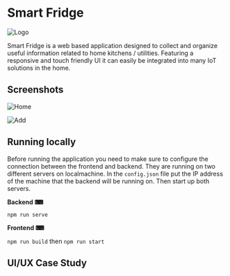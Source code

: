# Smart Fridge
![Logo](../assets/smart-fridge-logo.png?raw=true)

Smart Fridge is a web based application designed to collect and organize useful information related to home kitchens / utilities. Featuring a responsive and touch friendly UI it can easily be integrated into many IoT solutions in the home.

## Screenshots
![Home](../assets/Home.png?raw=true)

![Add](../assets/Add.png?raw=true)

## Running locally

Before running the application you need to make sure to configure the connection between the frontend and backend. They are running on two different servers on localmachine. In the `config.json` file put the IP address of the machine that the backend will be running on. Then start up both servers.

**Backend ⌨**

`npm run serve`

**Frontend ⌨**

`npm run build` then `npm run start`

## UI/UX Case Study

